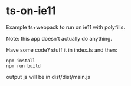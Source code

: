 # ts-on-ie11
Example ts+webpack to run on ie11 with polyfills.

Note: this app doesn't actually do anything. 

Have some code? stuff it in index.ts and then:

```
npm install
npm run build
```

output js will be in dist/dist/main.js

